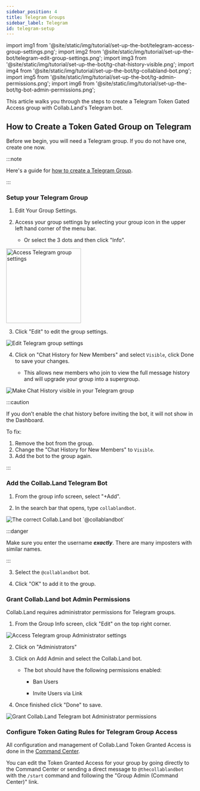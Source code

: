 ```yaml
---
sidebar_position: 4
title: Telegram Groups
sidebar_label: Telegram
id: telegram-setup
---
```


import img1 from '@site/static/img/tutorial/set-up-the-bot/telegram-access-group-settings.png';
import img2 from '@site/static/img/tutorial/set-up-the-bot/telegram-edit-group-settings.png';
import img3 from '@site/static/img/tutorial/set-up-the-bot/tg-chat-history-visible.png';
import img4 from '@site/static/img/tutorial/set-up-the-bot/tg-collabland-bot.png';
import img5 from '@site/static/img/tutorial/set-up-the-bot/tg-admin-permissions.png';
import img6 from '@site/static/img/tutorial/set-up-the-bot/tg-bot-admin-permissions.png';

This article walks you through the steps to create a Telegram Token Gated Access group with Collab.Land's Telegram bot.

## How to Create a Token Gated Group on Telegram

Before we begin, you will need a Telegram group. If you do not have one, create one now.

:::note

Here's a guide for [how to create a Telegram Group](https://telegram.org/faq#q-how-do-i-create-a-group).

:::

### Setup your Telegram Group

1. Edit Your Group Settings.

2. Access your group settings by selecting your group icon in the upper left hand corner of the menu bar.

    - Or select the 3 dots and then click "Info".

<div class="text--center">
  <img  src={img1} alt="Access Telegram group settings" width="200" />
</div>

3. Click "Edit" to edit the group settings.

<div class="text--center">
  <img  src={img2} alt="Edit Telegram group settings" />
</div>

4. Click on "Chat History for New Members" and select `Visible`, click Done to save your changes.

    - This allows new members who join to view the full message history and will upgrade your group into a supergroup.

<div class="text--center">
  <img  src={img3} alt="Make Chat History visible in your Telegram group" />
</div>

:::caution

If you don’t enable the chat history before inviting the bot, it will not show in the Dashboard.

To fix:
1. Remove the bot from the group.
2. Change the "Chat History for New Members" to `Visible`.
3. Add the bot to the group again.

:::

### Add the Collab.Land Telegram Bot

1. From the group info screen, select "+Add".

2. In the search bar that opens, type `collablandbot`.

<div class="text--center">
  <img  src={img4} alt="The correct Collab.Land bot `@collablandbot`" />
</div>

:::danger

Make sure you enter the username _**exactly**_. There are many imposters with similar names.

:::

3. Select the `@collablandbot` bot.

4. Click "OK" to add it to the group.

### Grant Collab.Land bot Admin Permissions

Collab.Land requires administrator permissions for Telegram groups.

1. From the Group Info screen, click "Edit" on the top right corner.

<div class="text--center">
  <img  src={img5} alt="Access Telegram group Administrator settings" />
</div>

2. Click on "Administrators"

3. Click on Add Admin and select the Collab.Land bot.

    - The bot should have the following permissions enabled:

      - Ban Users

      - Invite Users via Link

4. Once finished click "Done" to save.

<div class="text--center">
  <img  src={img6} alt="Grant Collab.Land Telegram bot Administrator permissions" />
</div>

### Configure Token Gating Rules for Telegram Group Access

All configuration and management of Collab.Land Token Granted Access is done in the [Command Center](/help-docs/key-features/command-center).

You can edit the Token Granted Access for your group by going directly to the Command Center or sending a direct message to `@thecollablandbot` with the `/start` command and following the "Group Admin (Command Center)" link.
